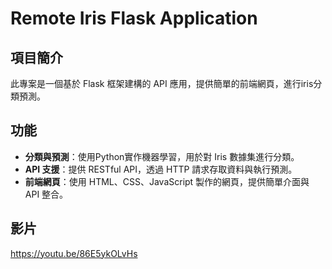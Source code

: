 # Remote Iris Flask Application

## 項目簡介

此專案是一個基於 Flask 框架建構的 API 應用，提供簡單的前端網頁，進行iris分類預測。

## 功能

- **分類與預測**：使用Python實作機器學習，用於對 Iris 數據集進行分類。
- **API 支援**：提供 RESTful API，透過 HTTP 請求存取資料與執行預測。
- **前端網頁**：使用 HTML、CSS、JavaScript 製作的網頁，提供簡單介面與 API 整合。

## 影片

https://youtu.be/86E5ykOLvHs



